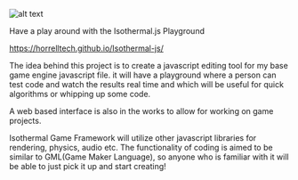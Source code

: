 ![alt text](https://github.com/HorrellTech/Isothermal-js/blob/96ce3c9bc882ddd107d1b8f260101ab94579bce7/isothermal-Logo-update%20(20240331111417).png?raw=true)

Have a play around with the Isothermal.js Playground

https://horrelltech.github.io/Isothermal-js/

The idea behind this project is to create a javascript editing tool 
for my base game engine javascript file. it will have a playground where a person
can test code and watch the results real time and which will be
useful for quick algorithms or whipping up some code. 

A web based interface is also in the works to allow for working on 
game projects. 

Isothermal Game Framework will utilize other javascript libraries 
for rendering, physics, audio etc. The functionality of coding is aimed
to be similar to GML(Game Maker Language), so anyone who is familiar with it
will be able to just pick it up and start creating!

